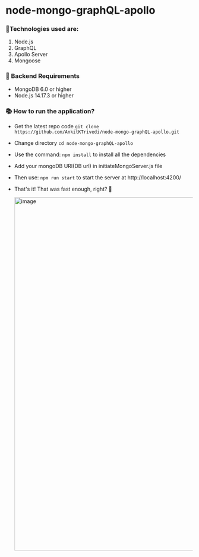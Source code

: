# node-mongo-graphQL-apollo
### 🎁Technologies used are: 
1. Node.js
2. GraphQL 
3. Apollo Server 
4. Mongoose

### 📝 Backend Requirements
* MongoDB 6.0 or higher
* Node.js 14.17.3 or higher

### 📚 How to run the application?
* Get the latest repo code `git clone https://github.com/AnkitKTrivedi/node-mongo-graphQL-apollo.git`
* Change directory `cd node-mongo-graphQL-apollo`
* Use the command: `npm install` to install all the dependencies
* Add your mongoDB URI(DB url) in initiateMongoServer.js file
* Then use: `npm run start` to start the server at http://localhost:4200/
* That's it! That was fast enough, right? 🚀

  <img width="952" alt="image" src="https://github.com/AnkitKTrivedi/node-mongo-graphQL-apollo/assets/38967951/c299bf5e-ef13-4d08-a9d2-4bf21c075677">

